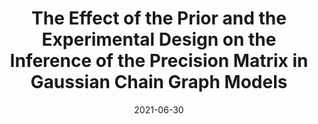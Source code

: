 ---
title: "The Effect of the Prior and the Experimental Design on the Inference of the Precision Matrix in Gaussian Chain Graph Models"
collection: preprints
permalink: /preprints/2021-CARexp
excerpt: 'Conditional Auto-Regression experimental design'
date: 2021-06-30
venue: 'arXiv (2021)'
paperurl: 'https://arxiv.org/abs/2107.01306'
citation: 'Shen, Yunyi, and Solis-Lemus, Claudia. "The Effect of the Prior and the Experimental Design on the Inference of the Precision Matrix in Gaussian Chain Graph Models." arXiv (2021).'
---